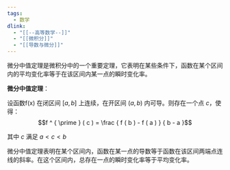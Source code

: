 ```yaml
---
tags:
  - 数学
dlink:
  - "[[--高等数学--]]"
  - "[[微积分]]"
  - "[[导数与微分]]"
---
```

微分中值定理是微积分中的一个重要定理，它表明在某些条件下，函数在某个区间内的平均变化率等于在该区间内某一点的瞬时变化率。

**微分中值定理**：

设函数f(x) 在闭区间 $[a,b]$ 上连续，在开区间 $(a,b)$ 内可导。则存在一个点 $c$，使得：
$$f ^ { \prime } ( c ) = \frac { f ( b ) - f ( a ) } { b - a }$$

其中 $c$ 满足 $a \lt c \lt b$

微分中值定理表明在某个区间内，函数在某一点的导数等于函数在该区间两端点连线的斜率。在这个区间内，总存在一点的瞬时变化率等于平均变化率。